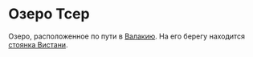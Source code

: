 # Озеро Тсер

Озеро, расположенное по пути в [Валакию](vallaki.md). На его берегу находится [стоянка Вистани](vistani-camp.md).
